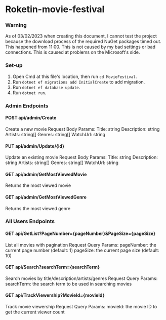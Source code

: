 # Roketin-movie-festival

### Warning
As of 03/02/2023 when creating this document, I cannot test the project because the download process of the required NuGet packages timed out. This happened from 11:00. This is not caused by my bad settings or bad connections. This is caused at problems on the Microsoft's side.

### Set-up
1. Open Cmd at this file's location, then run `cd MovieFestival`.
2. Run `dotnet ef migrations add InitialCreate` to add migration.
3. Run `dotnet ef database update`.
4. Run `dotnet run`.

### Admin Endpoints
#### POST api/admin/Create
Create a new movie
Request Body Params:
	Title: string
	Description: string
	Artists: string[]
	Genres: string[]
	WatchUrl: string
	
#### PUT api/admin/Update/{id}
Update an existing movie
Request Body Params:
	Title: string
	Description: string
	Artists: string[]
	Genres: string[]
	WatchUrl: string
	
#### GET api/admin/GetMostViewedMovie
Returns the most viewed movie
	
#### GET api/admin/GetMostViewedGenre
Returns the most viewed genre

### All Users Endpoints
#### GET api/GetList?PageNumber={pageNumber}&PageSize={pageSize}
List all movies with pagination
Request Query Params:
pageNumber: the current page number (default: 1)
pageSize: the current page size (default: 10)

#### GET api/Search?searchTerm={searchTerm}
Search movies by title/description/artists/genres
Request Query Params:
searchTerm: the search term to be used in searching movies

#### GET api/TrackViewership?MovieId={movieId}
Track movie viewership
Request Query Params:
movieId: the movie ID to get the current viewer count


